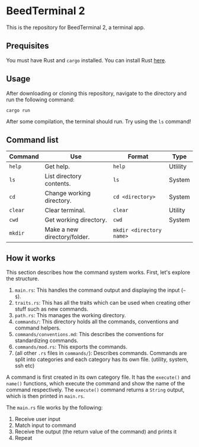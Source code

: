 # BeedTerminal 2
This is the repository for BeedTerminal 2, a terminal app.

## Prequisites
You must have Rust and `cargo` installed. You can install Rust [here](https://www.rust-lang.org/tools/install).

## Usage
After downloading or cloning this repository, navigate to the directory and run the following command:

```
cargo run
```

After some compilation, the terminal should run. Try using the `ls` command!

## Command list
| Command | Use | Format | Type |
| --- | --- | --- | --- |
| `help` | Get help. | `help` | Utlility |
| `ls` | List directory contents. | `ls` | System |
| `cd` | Change working directory. | `cd <directory>` | System |
| `clear` | Clear terminal. | `clear` | Utility |
| `cwd` | Get working directory. | `cwd` | System |
| `mkdir` | Make a new directory/folder. | `mkdir <directory name>` |

## How it works
This section describes how the command system works. First, let's explore the structure.
1. `main.rs`: This handles the command output and displaying the input (`~ $`).
2. `traits.rs`: This has all the traits which can be used when creating other stuff such as new commands.
3. `path.rs`: This manages the working directory.
4. `commands/`: This directory holds all the commands, conventions and command helpers.
5. `commands/conventions.md`: This describes the conventions for standardizing commands.
6. `commands/mod.rs`: This exports the commands.
7. (all other `.rs` files in `commands/`): Describes commands. Commands are split into categories and each category has its own file. (utility, system, ssh etc)

A command is first created in its own category file. It has the `execute()` and `name()` functions, which execute the command and show the name of the command respectively. The `execute()` command returns a `String` output, which is then printed in `main.rs`.

The `main.rs` file works by the following:
1. Receive user input
2. Match input to command
3. Receive the output (the return value of the command) and prints it
4. Repeat
